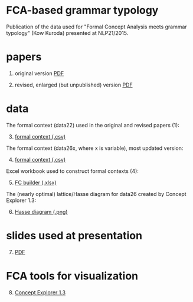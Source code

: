 # FCA-based grammar typology

Publication of the data used for "Formal Concept Analysis meets grammar typology" (Kow Kuroda) presented at NLP21/2015.

# papers

1. original version [PDF](https://www.anlp.jp/proceedings/annual_meeting/2015/pdf_dir/E1-2.pdf)

2. revised, enlarged (but unpublished) version [PDF](https://www.dropbox.com/s/cj80prt2jq15wnq/FCA-meets-typology-nlp21-rev1.pdf?dl=0)


# data

The formal context (data22) used in the original and revised papers (1):

3. [formal context (.csv)](fc-typology-data22.csv)

The formal context (data26x, where x is variable), most updated version:

4. [formal context (.csv)](fc-typology-data26c.csv)

Excel workbook used to construct formal contexts (4):

5. [FC builder (.xlsx)](fc-typology-data-generator-rev1.xlsx)

The (nearly optimal) lattice/Hasse diagram for data26 created by Concept Explorer 1.3:

6. [Hasse diagram (.png)](lattice-data26c-near-optimal.png)

# slides used at presentation

7. [PDF](https://www.dropbox.com/s/05zjec4t3iumwxf/FCA-meets-grammar-typology-nlp21-slides.pdf?dl=0)

# FCA tools for visualization

8. [Concept Explorer 1.3](http://conexp.sourceforge.net/)
